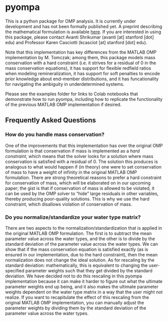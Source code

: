 # pyompa
This is a python package for OMP analysis. It is currently under development and has not been formally published yet. A preprint describing the mathematical formulation is available [here](https://www.essoar.org/doi/abs/10.1002/essoar.10507053.4). If you are interested in using this package, please contact Avanti Shrikumar (avanti [at] stanford [dot] edu) and Professor Karen Casciotti (kcasciot [at] stanford [dot] edu).

Note that this implementation has key differences from the MATLAB OMP implementation by M. Tomczak; among them, this package models mass conservation with a hard constraint (i.e. it strives for a residual of 0 in the mass conservation equations), it has support for flexible redfield ratios when modeling remineralization, it has support for soft penalties to encode prior knowledge about end-member distributions, and it has funcationality for navigating the ambiguity in underdetermined systems.

Please see the examples folder for links to Colab notebooks that demonstrate how to run pyompa, including how to replicate the functionality of the previous MATLAB OMP implementation if desired.

## Frequently Asked Questions

### How do you handle mass conservation?

One of the improvements that this implementation has over the original OMP formulation is that conservation if mass is implemented as a *hard constraint*, which means that the solver looks for a solution where mass conservation is satisfied with a residual of 0. The solution this produces is analogous to what would happen if (in theory) one were to set conservation of mass to have a weight of infinity in the original MATLAB OMP formulation. There are strong theoretical reasons to prefer a hard constraint for conservation of mass, which will be elaborated on in our upcoming paper; the gist is that if conservation of mass is allowed to be violated, it can be used by the OMP solver to “hide” large residuals in other variables, thereby producing poor-quality solutions. This is why we use the hard constraint, which disallows violation of conservation of mass.

### Do you normalize/standardize your water type matrix?

There are two aspects to the normalization/standardization that is applied in the original MATLAB OMP formulation. The first is to subtract the mean parameter value across the water types, and the other is to divide by the standard deviation of the parameter value across the water types. We can show that if the mass conservation equation is satisfied exactly (as is ensured in our implementation, due to the hard constraint), then the mean normalization does not change the ideal solution. As for rescaling by the standard deviation: mathematically, this is equivalent to changing the user-specified parameter weights such that they get divided by the standard deviation. We have decided not to do this rescaling in this pyompa implementation because it can make it harder to figure out what the ultimate parameter weights end up being, and it also makes the ultimate parameter weights dependent on the water type matrix in a way that the user might not realize. If you want to recapitulate the effect of this rescaling from the original MATLAB OMP implementation, you can manually adjust the parameter weights by dividing them by the standard deviation of the parameter value across the water types.

